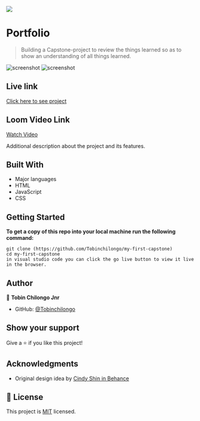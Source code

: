 ![](https://img.shields.io/badge/Microverse-blueviolet)

# Portfolio

> Building a Capstone-project to review the things learned so as to show an understanding of all things learned.



![screenshot]()
![screenshot]()


## Live link
[Click here to see project]()

## Loom Video Link
[Watch Video]()

Additional description about the project and its features.

## Built With

- Major languages
- HTML
- JavaScript
- CSS


## Getting Started

**To get a copy of this repo into your local machine run the following command:**
```
git clone (https://github.com/Tobinchilongo/my-first-capstone)
cd my-first-capstone
in visual studio code you can click the go live button to view it live in the browser.
```

## Author

👤 **Tobin Chilongo Jnr**

- GitHub: [@Tobinchilongo]()

## Show your support

Give a ⭐️ if you like this project!

## Acknowledgments
- Original design idea by
[Cindy Shin in Behance](https://www.behance.net/adagio07)

## 📝 License

This project is [MIT](./MIT.md) licensed.
